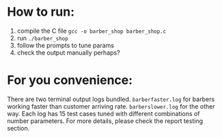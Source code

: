 # How to run:
1. compile the C file `gcc -o barber_shop barber_shop.c`
2. run `./barber_shop`
3. follow the prompts to tune params
4. check the output manually perhaps?

# For you convenience:
There are two terminal output logs bundled. 
`barberfaster.log` for barbers working faster than customer arriving rate.
`barberslower.log` for the other way.
Each log has 15 test cases tuned with different combinations of number parameters. For more details, please check the report testing section.